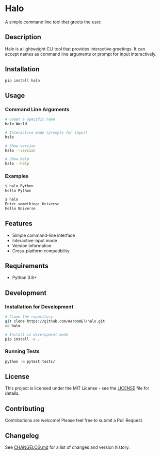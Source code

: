# Halo

A simple command line tool that greets the user.

## Description

Halo is a lightweight CLI tool that provides interactive greetings. It can accept names as command line arguments or prompt for input interactively.

## Installation

```bash
pip install halo
```

## Usage

### Command Line Arguments

```bash
# Greet a specific name
halo World

# Interactive mode (prompts for input)
halo

# Show version
halo --version

# Show help
halo --help
```

### Examples

```bash
$ halo Python
hello Python

$ halo
Enter something: Universe
hello Universe
```

## Features

- Simple command-line interface
- Interactive input mode
- Version information
- Cross-platform compatibility

## Requirements

- Python 3.8+

## Development

### Installation for Development

```bash
# Clone the repository
git clone https://github.com/AaronOET/halo.git
cd halo

# Install in development mode
pip install -e .
```

### Running Tests

```bash
python -m pytest tests/
```

## License

This project is licensed under the MIT License - see the [LICENSE](LICENSE) file for details.

## Contributing

Contributions are welcome! Please feel free to submit a Pull Request.

## Changelog

See [CHANGELOG.md](CHANGELOG.md) for a list of changes and version history.
